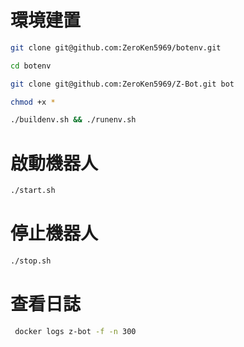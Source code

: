 # 環境建置

```bash
git clone git@github.com:ZeroKen5969/botenv.git

cd botenv

git clone git@github.com:ZeroKen5969/Z-Bot.git bot

chmod +x *

./buildenv.sh && ./runenv.sh
```

# 啟動機器人

```bash
./start.sh
```

# 停止機器人

```bash
./stop.sh
```

# 查看日誌

```bash
 docker logs z-bot -f -n 300
```
